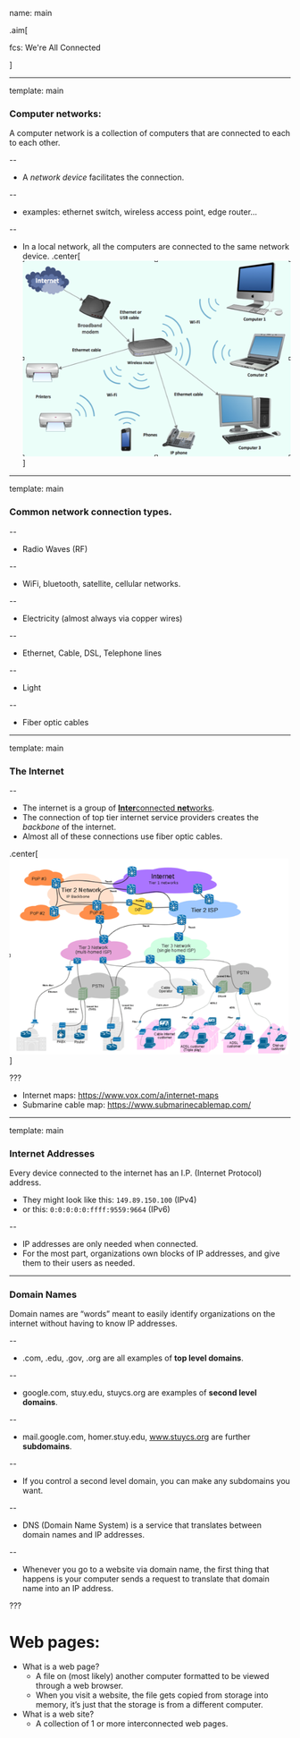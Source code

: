 name: main

.aim[<div>
fcs: We're All Connected
</div>]

---
template: main

### Computer networks:
A computer network is a collection of computers that are connected to each to each other.

--
- A _network device_ facilitates the connection.

--
  - examples: ethernet switch, wireless access point, edge router…

--
- In a local network, all the computers are connected to the same network device.
.center[<img src="img/network.png" height="350px">]

---
template: main

### Common network connection types.

--
- Radio Waves (RF)

--
  - WiFi, bluetooth, satellite, cellular networks.

--
- Electricity (almost always via copper wires)

--
  - Ethernet, Cable, DSL, Telephone lines

--
- Light

--
  - Fiber optic cables

---
template: main

### The Internet

--
- The internet is a group of [**Inter**connected **net**works](https://www.vox.com/a/internet-maps).
- The connection of top tier internet service providers creates the _backbone_ of the internet.
- Almost all of these connections use fiber optic cables.


.center[<img src="img/internet.png" height="350px">]

???

* Internet maps: https://www.vox.com/a/internet-maps
* Submarine cable map: https://www.submarinecablemap.com/

---
template: main
### Internet Addresses
Every device connected to the internet has an I.P. (Internet Protocol) address.
- They might look like this: `149.89.150.100`  (IPv4)
- or this: `0:0:0:0:0:ffff:9559:9664` (IPv6)

--
- IP addresses are only needed when connected.
- For the most part, organizations own blocks of IP addresses, and give them to their users as needed.

---
### Domain Names
Domain names are “words” meant to easily identify organizations on the internet without having to know IP addresses.

--
- .com, .edu, .gov, .org are all examples of __top level domains__.

--
- google.com, stuy.edu, stuycs.org are examples of __second level domains__.

--
- mail.google.com, homer.stuy.edu, www.stuycs.org are further __subdomains__.

--
  - If you control a second level domain, you can make any subdomains you want.

--
- DNS (Domain Name System) is a service that translates between domain names and IP addresses.

--
  - Whenever you go to a website via domain name, the first thing that happens is your computer sends a request to translate that domain name into an IP address.


???
# Web pages:
- What is a web page?
  - A file on (most likely) another computer formatted to be viewed through a web browser.
  - When you visit a website, the file gets copied from storage into memory, it’s just that the storage is from a different computer.
- What is a web site?
  - A collection of 1 or more interconnected web pages.
